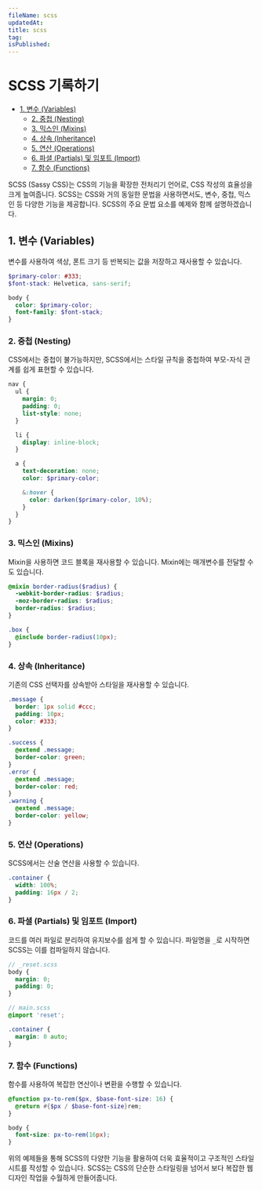 ```yaml
---
fileName: scss
updatedAt:
title: scss
tag: 
isPublished:
---
```


# SCSS 기록하기

- [1. 변수 (Variables)](#1-변수-variables)
  - [2. 중첩 (Nesting)](#2-중첩-nesting)
  - [3. 믹스인 (Mixins)](#3-믹스인-mixins)
  - [4. 상속 (Inheritance)](#4-상속-inheritance)
  - [5. 연산 (Operations)](#5-연산-operations)
  - [6. 파셜 (Partials) 및 임포트 (Import)](#6-파셜-partials-및-임포트-import)
  - [7. 함수 (Functions)](#7-함수-functions)

SCSS (Sassy CSS)는 CSS의 기능을 확장한 전처리기 언어로, CSS 작성의 효율성을 크게 높여줍니다. SCSS는 CSS와 거의 동일한 문법을 사용하면서도, 변수, 중첩, 믹스인 등 다양한 기능을 제공합니다. SCSS의 주요 문법 요소를 예제와 함께 설명하겠습니다.

## 1. 변수 (Variables)

변수를 사용하여 색상, 폰트 크기 등 반복되는 값을 저장하고 재사용할 수 있습니다.

```scss
$primary-color: #333;
$font-stack: Helvetica, sans-serif;

body {
  color: $primary-color;
  font-family: $font-stack;
}
```

### 2. 중첩 (Nesting)

CSS에서는 중첩이 불가능하지만, SCSS에서는 스타일 규칙을 중첩하여 부모-자식 관계를 쉽게 표현할 수 있습니다.

```scss
nav {
  ul {
    margin: 0;
    padding: 0;
    list-style: none;
  }

  li {
    display: inline-block;
  }

  a {
    text-decoration: none;
    color: $primary-color;

    &:hover {
      color: darken($primary-color, 10%);
    }
  }
}
```

### 3. 믹스인 (Mixins)

Mixin을 사용하면 코드 블록을 재사용할 수 있습니다. Mixin에는 매개변수를 전달할 수도 있습니다.

```scss
@mixin border-radius($radius) {
  -webkit-border-radius: $radius;
  -moz-border-radius: $radius;
  border-radius: $radius;
}

.box {
  @include border-radius(10px);
}
```

### 4. 상속 (Inheritance)

기존의 CSS 선택자를 상속받아 스타일을 재사용할 수 있습니다.

```scss
.message {
  border: 1px solid #ccc;
  padding: 10px;
  color: #333;
}

.success {
  @extend .message;
  border-color: green;
}
.error {
  @extend .message;
  border-color: red;
}
.warning {
  @extend .message;
  border-color: yellow;
}
```

### 5. 연산 (Operations)

SCSS에서는 산술 연산을 사용할 수 있습니다.

```scss
.container {
  width: 100%;
  padding: 16px / 2;
}
```

### 6. 파셜 (Partials) 및 임포트 (Import)

코드를 여러 파일로 분리하여 유지보수를 쉽게 할 수 있습니다. 파일명을 `_`로 시작하면 SCSS는 이를 컴파일하지 않습니다.

```scss
// _reset.scss
body {
  margin: 0;
  padding: 0;
}

// main.scss
@import 'reset';

.container {
  margin: 0 auto;
}
```

### 7. 함수 (Functions)

함수를 사용하여 복잡한 연산이나 변환을 수행할 수 있습니다.

```scss
@function px-to-rem($px, $base-font-size: 16) {
  @return #{$px / $base-font-size}rem;
}

body {
  font-size: px-to-rem(16px);
}
```

위의 예제들을 통해 SCSS의 다양한 기능을 활용하여 더욱 효율적이고 구조적인 스타일시트를 작성할 수 있습니다. SCSS는 CSS의 단순한 스타일링을 넘어서 보다 복잡한 웹 디자인 작업을 수월하게 만들어줍니다.
